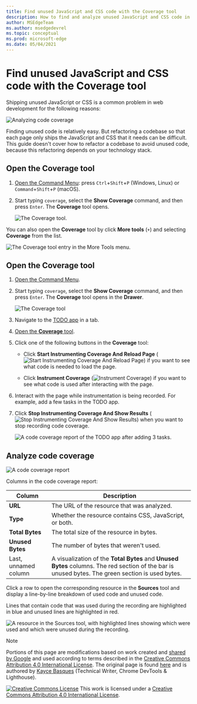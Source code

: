 ```yaml
---
title: Find unused JavaScript and CSS code with the Coverage tool
description: How to find and analyze unused JavaScript and CSS code in Microsoft Edge DevTools.
author: MSEdgeTeam
ms.author: msedgedevrel
ms.topic: conceptual
ms.prod: microsoft-edge
ms.date: 05/04/2021
---
```

<!-- Copyright Kayce Basques

   Licensed under the Apache License, Version 2.0 (the "License");
   you may not use this file except in compliance with the License.
   You may obtain a copy of the License at

       https://www.apache.org/licenses/LICENSE-2.0

   Unless required by applicable law or agreed to in writing, software
   distributed under the License is distributed on an "AS IS" BASIS,
   WITHOUT WARRANTIES OR CONDITIONS OF ANY KIND, either express or implied.
   See the License for the specific language governing permissions and
   limitations under the License.  -->
# Find unused JavaScript and CSS code with the Coverage tool

Shipping unused JavaScript or CSS is a common problem in web development for the following reasons:

![Analyzing code coverage](../media/coverage-sources-resource-drawer-coverage.msft.png)

Finding unused code is relatively easy.  But refactoring a codebase so that each page only ships the JavaScript and CSS that it needs can be difficult.  This guide doesn't cover how to refactor a codebase to avoid unused code, because this refactoring depends on your technology stack.


<!-- ====================================================================== -->
## Open the Coverage tool

1. [Open the Command Menu](../command-menu/index.md): press `Ctrl`+`Shift`+`P` (Windows, Linux) or `Command`+`Shift`+`P` (macOS).

1. Start typing `coverage`, select the **Show Coverage** command, and then press `Enter`.  The **Coverage** tool opens.

   ![The Coverage tool.](../media/coverage-console-drawer-coverage-empty.msft.png)

You can also open the **Coverage** tool by click **More tools** (`+`) and selecting **Coverage** from the list.

![The Coverage tool entry in the More Tools menu.](../media/coverage-console-from-more-tools.png)


<!-- ====================================================================== -->
## Open the Coverage tool

1. [Open the Command Menu](../command-menu/index.md).

1. Start typing `coverage`, select the **Show Coverage** command, and then press `Enter`.  The **Coverage** tool opens in the **Drawer**.

   ![The Coverage tool](../media/coverage-console-drawer-coverage-empty.msft.png)

1. Navigate to the [TODO app](https://microsoftedge.github.io/Demos/demo-to-do/) in a tab.

1. [Open the **Coverage** tool](#open-the-coverage-tool).

1. Click one of the following buttons in the **Coverage** tool:

   *  Click **Start Instrumenting Coverage And Reload Page** (![Start Instrumenting Coverage And Reload Page](../media/reload-icon.msft.png))<!--todo: check UI string--> if you want to see what code is needed to load the page.

   *  Click **Instrument Coverage** (![Instrument Coverage](../media/record-icon.msft.png)) if you want to see what code is used after interacting with the page.

1. Interact with the page while instrumentation is being recorded. For example, add a few tasks in the TODO app.

1. Click **Stop Instrumenting Coverage And Show Results** (![Stop Instrumenting Coverage And Show Results](../media/stop-icon.msft.png)) when you want to stop recording code coverage.

   ![A code coverage report of the TODO app after adding 3 tasks.](../media/todo-app-coverage-report.png)


<!-- ====================================================================== -->
## Analyze code coverage

![A code coverage report](../media/coverage-sources-resource-drawer-coverage-selected.msft.png)

Columns in the code coverage report:

| Column | Description |
| --- | --- |
| **URL** | The URL of the resource that was analyzed. |
| **Type** | Whether the resource contains CSS, JavaScript, or both. |
| **Total Bytes** | The total size of the resource in bytes. |
| **Unused Bytes** | The number of bytes that weren't used. |
| Last, unnamed column | A visualization of the **Total Bytes** and **Unused Bytes** columns.  The red section of the bar is unused bytes.  The green section is used bytes. |

Click a row to open the corresponding resource in the **Sources** tool and display a line-by-line breakdown of used code and unused code.

Lines that contain code that was used during the recording are highlighted in blue and unused lines are highlighted in red.

![A resource in the Sources tool, with highlighted lines showing which were used and which were unused during the recording.](../media/coverage-sources-resource-drawer-coverage-selected.msft.png)


<!-- ====================================================================== -->
> [!NOTE]
> Portions of this page are modifications based on work created and [shared by Google](https://developers.google.com/terms/site-policies) and used according to terms described in the [Creative Commons Attribution 4.0 International License](https://creativecommons.org/licenses/by/4.0).
> The original page is found [here](https://developer.chrome.com/docs/devtools/coverage/) and is authored by [Kayce Basques](https://developers.google.com/web/resources/contributors#kayce-basques) (Technical Writer, Chrome DevTools \& Lighthouse).

[![Creative Commons License](../../media/cc-logo/88x31.png)](https://creativecommons.org/licenses/by/4.0)
This work is licensed under a [Creative Commons Attribution 4.0 International License](https://creativecommons.org/licenses/by/4.0).
